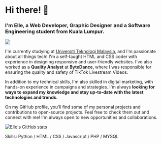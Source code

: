 <h1>Hi there! 👋</h1>
<h3>I'm Elle, a Web Developer, Graphic Designer and a Software Engineering student from Kuala Lumpur.</h3>

![](https://blogger.googleusercontent.com/img/b/R29vZ2xl/AVvXsEhbzhYcAjPbzbVdhzeYn1F5CNGChsAmsp529Xvo1lsR_3xMXo8S4FeOQxnqR8jYUkdl96gGNfERYIiVXiA5RxTnyCQh5eOZk44l18JXlE1MLCIDQ1b0U1XKMSDRaliNa6HBQk7dvjKTsNzOUTfccTIxLsd2KIvXGqVEdvI6fq4ADYTBpx9y0E-6NxWlIQ/s16000/Software%20Solutions%20(3).png)

I'm currently studying at [Universiti Teknologi Malaysia](https://www.utm.my), and I'm passionate about all things tech! I'm a self-taught HTML and CSS coder with experience in designing responsive and user-friendly websites. I've also worked as a **Quality Analyst** at **ByteDance**, where I was responsible for ensuring the quality and safety of TikTok Livestream Videos.

In addition to my technical skills, I'm also skilled in digital marketing, with hands-on experience in campaigns and strategies. I'm always **looking for ways to expand my knowledge and stay up-to-date with the latest technologies and trends.**

On my GitHub profile, you'll find some of my personal projects and contributions to open-source projects. Feel free to check them out and connect with me! I'm always open to new opportunities and collaborations.


[![Elle's GitHub stats](https://github-readme-stats.vercel.app/api?username=elleamyr)](https://github.com/elleamyr/github-readme-stats)

Skills: Python / HTML / CSS / Javascript / PHP / MYSQL



